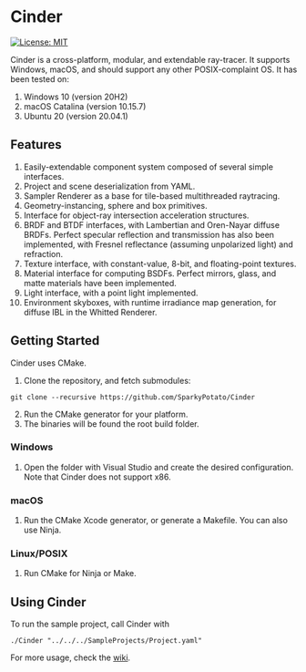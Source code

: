 # Cinder
[![License: MIT](https://img.shields.io/badge/license-MIT-green)](https://opensource.org/licenses/MIT)

Cinder is a cross-platform, modular, and extendable ray-tracer. It supports Windows, macOS,
and should support any other POSIX-complaint OS. It has been tested on:

1. Windows 10 (version 20H2)
2. macOS Catalina (version 10.15.7)
3. Ubuntu 20 (version 20.04.1)

## Features
1. Easily-extendable component system composed of several simple interfaces.
2. Project and scene deserialization from YAML.
3. Sampler Renderer as a base for tile-based multithreaded raytracing.
4. Geometry-instancing, sphere and box primitives.
5. Interface for object-ray intersection acceleration structures.
6. BRDF and BTDF interfaces, with Lambertian and Oren-Nayar diffuse BRDFs. Perfect specular reflection and transmission
   has also been implemented, with Fresnel reflectance (assuming unpolarized light) and refraction.
7. Texture interface, with constant-value, 8-bit, and floating-point textures.
8. Material interface for computing BSDFs. Perfect mirrors, glass, and matte materials have been implemented.
9. Light interface, with a point light implemented.
10. Environment skyboxes, with runtime irradiance map generation, for diffuse IBL in the Whitted Renderer.

## Getting Started
Cinder uses CMake.
1. Clone the repository, and fetch submodules:
``` 
git clone --recursive https://github.com/SparkyPotato/Cinder 
```
2. Run the CMake generator for your platform.
3. The binaries will be found the root build folder.

### Windows
1. Open the folder with Visual Studio and create the desired configuration. Note that Cinder does not support x86.

### macOS
1. Run the CMake Xcode generator, or generate a Makefile. You can also use Ninja.

### Linux/POSIX
1. Run CMake for Ninja or Make.

## Using Cinder
To run the sample project, call Cinder with
```
./Cinder "../../../SampleProjects/Project.yaml"
```
For more usage, check the [wiki](https://github.com/SparkyPotato/Cinder/wiki).
